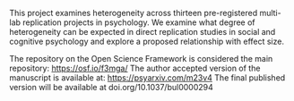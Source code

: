 This project examines heterogeneity across thirteen pre-registered multi-lab replication projects in psychology. We examine what degree of heterogeneity can be expected in direct replication studies in social and cognitive psychology and explore a proposed relationship with effect size. 

The repository on the Open Science Framework is considered the main repository: https://osf.io/f3mga/
The author accepted version of the manuscript is available at: https://psyarxiv.com/m23v4
The final published version will be available at doi.org/10.1037/bul0000294

